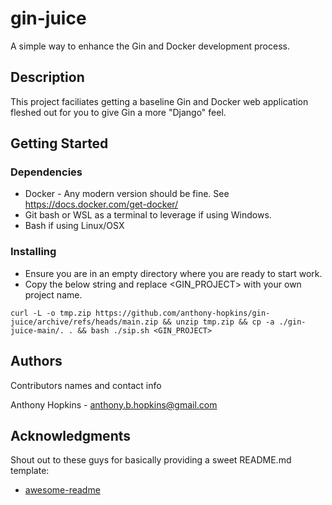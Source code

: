 # gin-juice

A simple way to enhance the Gin and Docker development process. 

## Description

This project faciliates getting a baseline Gin and Docker web application fleshed out for you to give Gin a more "Django" feel.

## Getting Started

### Dependencies

* Docker - Any modern version should be fine. See 
https://docs.docker.com/get-docker/
* Git bash or WSL as a terminal to leverage if using Windows. 
* Bash if using Linux/OSX

### Installing
* Ensure you are in an empty directory where you are ready to start work.
* Copy the below string and replace <GIN_PROJECT> with your own project name.
```
curl -L -o tmp.zip https://github.com/anthony-hopkins/gin-juice/archive/refs/heads/main.zip && unzip tmp.zip && cp -a ./gin-juice-main/. . && bash ./sip.sh <GIN_PROJECT>
```

## Authors

Contributors names and contact info

Anthony Hopkins - anthony.b.hopkins@gmail.com

## Acknowledgments

Shout out to these guys for basically providing a sweet README.md template:
* [awesome-readme](https://github.com/matiassingers/awesome-readme)

